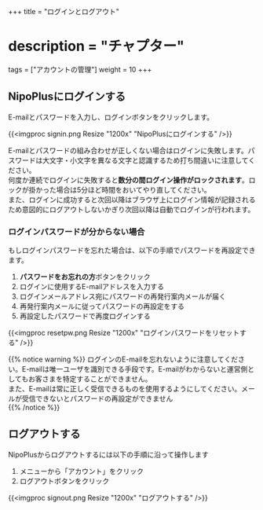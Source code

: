 +++
title = "ログインとログアウト"
# description = "チャプター"
tags = ["アカウントの管理"]
weight = 10
+++

## NipoPlusにログインする

E-mailとパスワードを入力し、ログインボタンをクリックします。

{{<imgproc signin.png Resize "1200x" "NipoPlusにログインする" />}}

E-mailとパスワードの組み合わせが正しくない場合はログインに失敗します。パスワードは大文字・小文字を異なる文字と認識するため打ち間違いに注意してください。  
何度か連続でログインに失敗すると**数分の間ログイン操作がロックされます**。ロックが掛かった場合は5分ほど時間をおいてやり直してください。  
また、ログインに成功すると次回以降はブラウザ上にログイン情報が記録されるため意図的にログアウトしないかぎり次回以降は自動でログインが行われます。

### ログインパスワードが分からない場合

もしログインパスワードを忘れた場合は、以下の手順でパスワードを再設定できます。

1. **パスワードをお忘れの方**ボタンをクリック
1. ログインに使用するE-mailアドレスを入力する
1. ログインメールアドレス宛にパスワードの再発行案内メールが届く
1. 再発行案内メールに従ってパスワードの再設定をする
1. 再設定したパスワードで再度ログインする

{{<imgproc resetpw.png Resize "1200x" "ログインパスワードをリセットする" />}}

{{% notice warning %}}
ログインのE-mailを忘れないように注意してください。E-mailは唯一ユーザを識別できる手段です。E-mailがわからないと運営側としてもお客さまを特定することができません。  
また、E-mailは常に正しく受信できるものを使用するようにしてください。メールが受信できないとパスワードの再設定ができません  
{{% /notice %}}

## ログアウトする

NipoPlusからログアウトするには以下の手順に沿って操作します

1. メニューから「アカウント」をクリック
1. ログアウトボタンをクリック

{{<imgproc signout.png Resize "1200x" "ログアウトする" />}}
